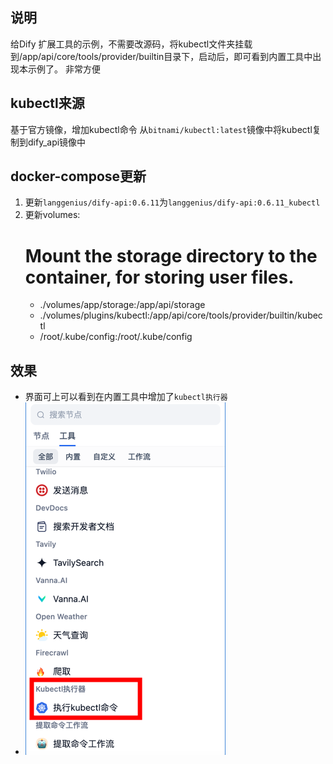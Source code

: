 ## 说明
给Dify 扩展工具的示例，不需要改源码，将kubectl文件夹挂载到/app/api/core/tools/provider/builtin目录下，启动后，即可看到内置工具中出现本示例了。
非常方便

## kubectl来源
基于官方镜像，增加kubectl命令
从`bitnami/kubectl:latest`镜像中将kubectl复制到dify_api镜像中

## docker-compose更新
1. 更新`langgenius/dify-api:0.6.11`为`langgenius/dify-api:0.6.11_kubectl`
2. 更新volumes:
      # Mount the storage directory to the container, for storing user files.
      - ./volumes/app/storage:/app/api/storage
      - ./volumes/plugins/kubectl:/app/api/core/tools/provider/builtin/kubectl
      - /root/.kube/config:/root/.kube/config

## 效果
* 界面可上可以看到在内置工具中增加了`kubectl执行器`
* ![img.png](img.png)
